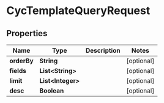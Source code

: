 

# CycTemplateQueryRequest


## Properties

Name | Type | Description | Notes
------------ | ------------- | ------------- | -------------
**orderBy** | **String** |  |  [optional]
**fields** | **List&lt;String&gt;** |  |  [optional]
**limit** | **List&lt;Integer&gt;** |  |  [optional]
**desc** | **Boolean** |  |  [optional]




